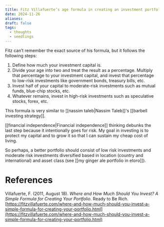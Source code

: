 ```yaml
---
title: Fitz Villafuerte’s age formula in creating an investment portfolio
date: 2024-11-26
aliases: 
draft: false
tags:
  - thoughts
  - seedlings
---
```

Fitz can’t remember the exact source of his formula, but it follows the following steps:

1. Define how much your investment capital is.
2. Divide your age into two and treat the result as a percentage. Multiply that percentage to your investment capital, and invest that percentage to low-risk investments like government bonds, treasury bills, etc.
3. Invest half of your capital to moderate-risk investments such as mutual funds, blue-chip stocks, etc.
4. Whatever remains, invest in high-risk investments such as speculative stocks, forex, etc.

This formula is very similar to [[nassim taleb|Nassim Taleb]]'s [[barbell investing strategy]].

[[financial independence|Financial independence]] thinking debunks the last step because it intentionally goes for risk. My goal in investing is to protect my capital and to grow it so that I can sustain my cheap cost of living.

So perhaps, a better portfolio should consist of low risk investments and moderate risk investments diversified based in location (country and international) and asset class (see [[my ginger ale portfolio in etoro]]).

# References

Villafuerte, F. (2011, August 18). *Where and How Much Should You Invest? A Simple Formula for Creating Your Portfolio*. Ready to Be Rich. [https://fitzvillafuerte.com/where-and-how-much-should-you-invest-a-simple-formula-for-creating-your-portfolio.html](https://fitzvillafuerte.com/where-and-how-much-should-you-invest-a-simple-formula-for-creating-your-portfolio.html)

